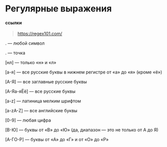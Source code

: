 # Регулярные выражения
#### ссылки
>https://regex101.com/

. — любой символ

\. — точка

[нл] — только «н» и «л»

[а-я] — все русские буквы в нижнем регистре от «а» до «я» (кроме «ё»)

[А-Я]    — все заглавные русские буквы

[А-Яа-яЁё]  — все русские буквы

[a-z]  — латиница мелким шрифтом

[a-zA-Z]  — все английские буквы

[0-9]  — любая цифра

[В-Ю]   — буквы от «В» до «Ю» (да, диапазон — это не только от А до Я)

[А-ГО-Р]   — буквы от «А» до «Г» и от «О» до «Р»
